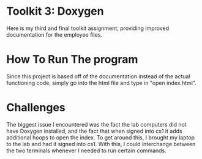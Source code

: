 # Toolkit 3: Doxygen
Here is my third and final toolkit assignment; providing improved documentation for the employee files. 

# How To Run The program
Since this project is based off of the documentation instead of the actual functioning code, simply go into the html file and type in "open index.html". 

# Challenges
The biggest issue I encountered was the fact the lab computers did not have Doxygen installed, and the fact that when signed into cs1 it adds additional hoops to open the index. To get around this, I brought my laptop to the lab and had it signed into cs1. With this, I could interchange between the two terminals whenever I needed to run certain commands. 